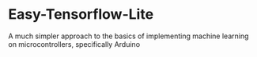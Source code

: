# Easy-Tensorflow-Lite
A much simpler approach to the basics of implementing machine learning on microcontrollers, specifically Arduino
